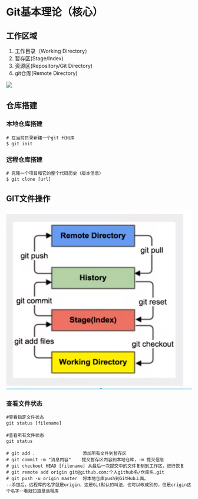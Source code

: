 # Git基本理论（核心）

## 工作区域

1. 工作目录（Working Directory）
2. 暂存区(Stage/Index)
3. 资源区(Repository/Git Directory)
4. git仓库(Remote Directory)

![](C:\Users\17946\AppData\Roaming\Typora\typora-user-images\image-20230307200018812.png)

## 仓库搭建

### 本地仓库搭建



```git
# 在当前目录新建一个git 代码库
$ git init
```

### 远程仓库搭建

```
# 克隆一个项目和它的整个代码历史（版本信息）
$ git clone [url]
```

## GIT文件操作

![image-20230307202101454](https://github.com/yzd11/yzd.github.io/blob/master/img/image-20230307200018812.png?raw=true)

### 查看文件状态

``` 
#查看指定文件状态
git status [filename]

#查看所有文件状态
git status

# git add .                  添加所有文件到暂存区
# git commit -m "消息内容"    提交暂存区内容到本地仓库，-m 提交信息
# git checkout HEAD [filename] 从最后一次提交中的文件复制到工作区，进行恢复
# git remote add origin git@github.com:个人github名/仓库名.git
# git push -u origin master  将本地仓库push到GitHub上面。
-—添加后，远程库的名字就是origin，这是Git默认的叫法，也可以改成别的，但是origin这个名字一看就知道是远程库
```

